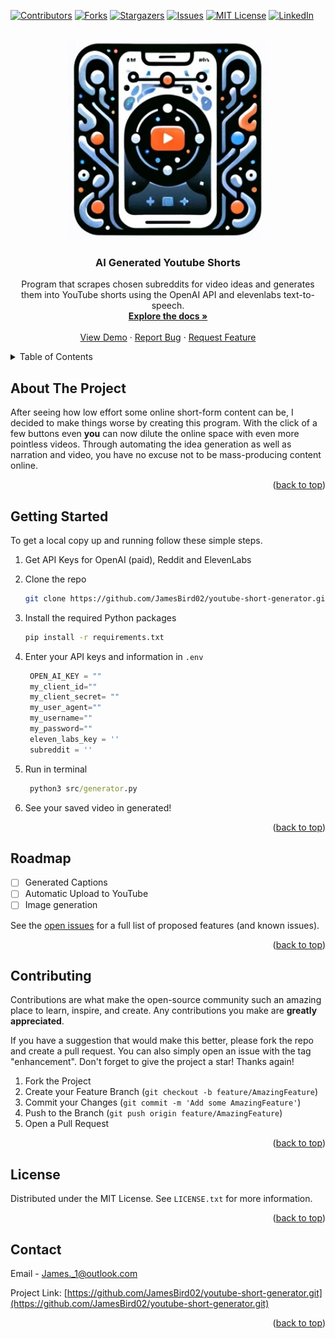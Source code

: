 <!-- Improved compatibility of back to top link: See: https://github.com/othneildrew/Best-README-Template/pull/73 -->
<a name="readme-top"></a>
<!--
*** Thanks for checking out the Best-README-Template. If you have a suggestion
*** that would make this better, please fork the repo and create a pull request
*** or simply open an issue with the tag "enhancement".
*** Don't forget to give the project a star!
*** Thanks again! Now go create something AMAZING! :D
-->



<!-- PROJECT SHIELDS -->
<!--
*** I'm using markdown "reference style" links for readability.
*** Reference links are enclosed in brackets [ ] instead of parentheses ( ).
*** See the bottom of this document for the declaration of the reference variables
*** for contributors-url, forks-url, etc. This is an optional, concise syntax you may use.
*** https://www.markdownguide.org/basic-syntax/#reference-style-links
-->
[![Contributors][contributors-shield]][contributors-url]
[![Forks][forks-shield]][forks-url]
[![Stargazers][stars-shield]][stars-url]
[![Issues][issues-shield]][issues-url]
[![MIT License][license-shield]][license-url]
[![LinkedIn][linkedin-shield]][linkedin-url]



<!-- PROJECT LOGO -->
<br />
<div align="center">
  <a href="https://github.com/JamesBird02/youtube-short-generator.git">
    <img src="images/logo.jpg" alt="Logo" width="320" height="320">
  </a>

<h3 align="center">AI Generated Youtube Shorts</h3>

  <p align="center">
    Program that scrapes chosen subreddits for video ideas and generates them into YouTube shorts using the OpenAI API and elevenlabs text-to-speech.
    <br />
    <a href="https://github.com/JamesBird02/youtube-short-generator.git"><strong>Explore the docs »</strong></a>
    <br />
    <br />
    <a href="https://github.com/JamesBird02/youtube-short-generator.git">View Demo</a>
    ·
    <a href="https://github.com/JamesBird02/youtube-short-generator/issues">Report Bug</a>
    ·
    <a href="https://github.com/JamesBird02/youtube-short-generator/issues">Request Feature</a>
  </p>
</div>



<!-- TABLE OF CONTENTS -->
<details>
  <summary>Table of Contents</summary>
  <ol>
    <li>
      <a href="#about-the-project">About The Project</a>
    </li>
    <li>
      <a href="#getting-started">Getting Started</a>
    </li>
    <li><a href="#roadmap">Roadmap</a></li>
    <li><a href="#contributing">Contributing</a></li>
    <li><a href="#license">License</a></li>
    <li><a href="#contact">Contact</a></li>
  </ol>
</details>



<!-- ABOUT THE PROJECT -->
## About The Project

After seeing how low effort some online short-form content can be, I decided to make things worse by creating this program. With the click of a few buttons even **you** can now dilute the online space with even more pointless videos. Through automating the idea generation as well as narration and video, you have no excuse not to be mass-producing content online.

<p align="right">(<a href="#readme-top">back to top</a>)</p>

<!-- GETTING STARTED -->
## Getting Started

To get a local copy up and running follow these simple steps.



1. Get API Keys for OpenAI (paid), Reddit and ElevenLabs 

2. Clone the repo
   ```sh
   git clone https://github.com/JamesBird02/youtube-short-generator.git
   ```
3. Install the required Python packages
   ```sh
   pip install -r requirements.txt
   ```
4. Enter your API keys and information in `.env` 
   ```python
    OPEN_AI_KEY = ""
    my_client_id=""
    my_client_secret= ""
    my_user_agent=""
    my_username=""
    my_password=""
    eleven_labs_key = ''
    subreddit = ''
   ```
5. Run in terminal
    ```cmd
     python3 src/generator.py
    ```

6. See your saved video in generated!

<p align="right">(<a href="#readme-top">back to top</a>)</p>

<!-- ROADMAP -->
## Roadmap

- [ ] Generated Captions
- [ ] Automatic Upload to YouTube
- [ ] Image generation

See the [open issues](https://github.com/JamesBird02/youtube-short-generator.git/issues) for a full list of proposed features (and known issues).

<p align="right">(<a href="#readme-top">back to top</a>)</p>



<!-- CONTRIBUTING -->
## Contributing

Contributions are what make the open-source community such an amazing place to learn, inspire, and create. Any contributions you make are **greatly appreciated**.

If you have a suggestion that would make this better, please fork the repo and create a pull request. You can also simply open an issue with the tag "enhancement".
Don't forget to give the project a star! Thanks again!

1. Fork the Project
2. Create your Feature Branch (`git checkout -b feature/AmazingFeature`)
3. Commit your Changes (`git commit -m 'Add some AmazingFeature'`)
4. Push to the Branch (`git push origin feature/AmazingFeature`)
5. Open a Pull Request

<p align="right">(<a href="#readme-top">back to top</a>)</p>

<!-- LICENSE -->
## License

Distributed under the MIT License. See `LICENSE.txt` for more information.

<p align="right">(<a href="#readme-top">back to top</a>)</p>

<!-- CONTACT -->
## Contact

Email - James._1@outlook.com

Project Link: [https://github.com/JamesBird02/youtube-short-generator.git](https://github.com/JamesBird02/youtube-short-generator.git)

<p align="right">(<a href="#readme-top">back to top</a>)</p>


<!-- MARKDOWN LINKS & IMAGES -->
<!-- https://www.markdownguide.org/basic-syntax/#reference-style-links -->
[contributors-shield]: https://img.shields.io/github/contributors/JamesBird02/youtube-short-generator.svg?style=for-the-badge
[contributors-url]: https://github.com/JamesBird02/youtube-short-generator/graphs/contributors
[forks-shield]: https://img.shields.io/github/forks/JamesBird02/youtube-short-generator.svg?style=for-the-badge
[forks-url]: https://github.com/JamesBird02/youtube-short-generator/network/members
[stars-shield]: https://img.shields.io/github/stars/JamesBird02/youtube-short-generator.svg?style=for-the-badge
[stars-url]: https://github.com/JamesBird02/youtube-short-generator/stargazers
[issues-shield]: https://img.shields.io/github/issues/JamesBird02/youtube-short-generator.svg?style=for-the-badge
[issues-url]: https://github.com/JamesBird02/youtube-short-generator/issues
[license-shield]: https://img.shields.io/github/license/JamesBird02/youtube-short-generator.svg?style=for-the-badge
[license-url]: https://github.com/JamesBird02/youtube-short-generator/blob/master/LICENSE.txt
[linkedin-shield]: https://img.shields.io/badge/-LinkedIn-black.svg?style=for-the-badge&logo=linkedin&colorB=555
[linkedin-url]: https://linkedin.com/in/jamesbird0102
[product-screenshot]: images/screenshot.png
